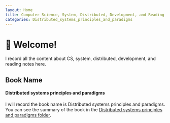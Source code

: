 ```yaml
---
layout: Home
title: Computer Science, System, Distributed, Development, and Reading Notes
categories: Distributed_systems_principles_and_paradigms
---
```


# 👋 Welcome!

I record all the content about CS, system, distributed, development, and reading notes here.

## Book Name

#### Distributed systems principles and paradigms

I will record the book name is Distributed systems principles and paradigms. You can see the summary of the book in the [Distributed systems principles and paradigms folder](https://github.com/sunkuangdong/Book_learning/blob/main/Distributed_systems_principles_and_paradigms/distribute_system_basic.html).




